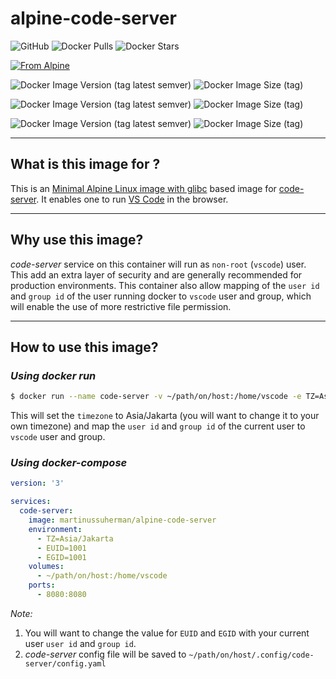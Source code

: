 # alpine-code-server

![GitHub](https://img.shields.io/github/license/martinussuherman/alpine-code-server) ![Docker Pulls](https://img.shields.io/docker/pulls/martinussuherman/alpine-code-server) ![Docker Stars](https://img.shields.io/docker/stars/martinussuherman/alpine-code-server)

[![From Alpine](https://img.shields.io/badge/FROM-martinussuherman/alpine:glibc-brightgreen.svg)](https://hub.docker.com/r/martinussuherman/alpine)

![Docker Image Version (tag latest semver)](https://img.shields.io/docker/v/martinussuherman/alpine-code-server/latest) ![Docker Image Size (tag)](https://img.shields.io/docker/image-size/martinussuherman/alpine-code-server/latest)

![Docker Image Version (tag latest semver)](https://img.shields.io/docker/v/martinussuherman/alpine-code-server/3.10.0-alpine3.12-amd64) ![Docker Image Size (tag)](https://img.shields.io/docker/image-size/martinussuherman/alpine-code-server/3.10.0-alpine3.12-amd64)

![Docker Image Version (tag latest semver)](https://img.shields.io/docker/v/martinussuherman/alpine-code-server/3.10.0-alpine3.12-arm64v8) ![Docker Image Size (tag)](https://img.shields.io/docker/image-size/martinussuherman/alpine-code-server/3.10.0-alpine3.12-arm64v8)

---

## What is this image for ?

This is an [Minimal Alpine Linux image with glibc](https://hub.docker.com/r/jeanblanchard/alpine-glibc) based image for [code-server](https://github.com/cdr/code-server/). It enables one to run [VS Code](https://code.visualstudio.com/) in the browser.

---

## Why use this image?

*code-server* service on this container will run as `non-root` (`vscode`) user. This add an extra layer of security and are generally recommended for production environments. This container also allow mapping of the `user id` and `group id` of the user running docker to `vscode` user and group, which will enable the use of more restrictive file permission.

---

## How to use this image?

### *Using docker run*

```bash
$ docker run --name code-server -v ~/path/on/host:/home/vscode -e TZ=Asia/Jakarta -e EUID=$(id -u) -e EGID=$(id -g) -p 8080:8080 martinussuherman/alpine-code-server
```
This will set the `timezone` to Asia/Jakarta (you will want to change it to your own timezone) and map the `user id` and `group id` of the current user to `vscode` user and group.

### *Using docker-compose*

```yaml
version: '3'

services:
  code-server:
    image: martinussuherman/alpine-code-server
    environment:
      - TZ=Asia/Jakarta
      - EUID=1001
      - EGID=1001
    volumes:
      - ~/path/on/host:/home/vscode
    ports:
      - 8080:8080

```

*Note:*
1. You will want to change the value for `EUID` and `EGID` with your current user `user id` and `group id`.
2. *code-server* config file will be saved to `~/path/on/host/.config/code-server/config.yaml`
